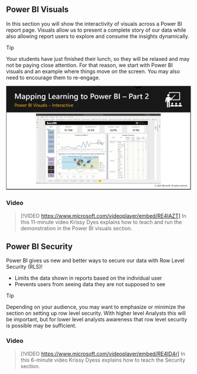 ## Power BI Visuals
In this section you will show the interactivity of visuals across a Power BI report page. Visuals allow us to present a complete story of our data while also allowing report users to explore and consume the insights dynamically. 

> [!TIP]
> Your students have just finished their lunch, so they will be relaxed and may not be paying close attention. For that reason, we start with Power BI visuals and an example where things move on the screen. You may also need to encourage them to re-engage.

[![Example of visuals in Power BI](../media/visuals.png)](../media/visuals.png#lightbox)

### Video
> [!VIDEO https://www.microsoft.com/videoplayer/embed/RE4IAZT] 
> In this 11-minute video Krissy Dyes explains how to teach and run the demonstration in the Power BI visuals section. 

## Power BI Security
Power BI gives us new and better ways to secure our data with Row Level Security (RLS)!
- Limits the data shown in reports based on the individual user
- Prevents users from seeing data they are not supposed to see

> [!TIP]
> Depending on your audience, you may want to emphasize or minimize the section on setting up row level security. With higher level Analysts this will be important, but for lower level analysts awareness that row level security is possible may be sufficient.


### Video
> [!VIDEO https://www.microsoft.com/videoplayer/embed/RE4ID4r]
> In this 6-minute video Krissy Dyess explains how to teach the Security section.
